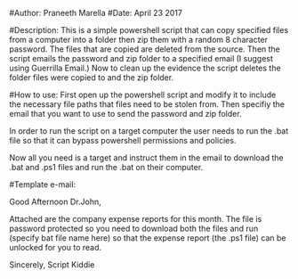 #Author: Praneeth Marella 
#Date: April 23 2017

#Description: This is a simple powershell script that can copy specified files from a computer into a folder then zip them with a random 8 character password. The files that are copied are deleted from the source. Then the script emails the password and zip folder to a specified email (I suggest using Guerrilla Email.) Now to clean up the evidence the script deletes the folder files were copied to and the zip folder.

#How to use: First open up the powershell script and modify it to include the necessary file paths that files need to be stolen from. Then specifiy the email that you want to use to send the password and zip folder.

In order to run the script on a target computer the user needs to run the .bat file so that it can bypass powershell permissions and policies.

Now all you need is a target and instruct them in the email to download the .bat and .ps1 files and run the .bat on their computer.

#Template e-mail:

Good Afternoon Dr.John,

Attached are the company expense reports for this month. The file is password protected so you need to download both the files and run (specify bat file name here) so that the expense report (the .ps1 file) can be unlocked for you to read.

Sincerely, Script Kiddie
